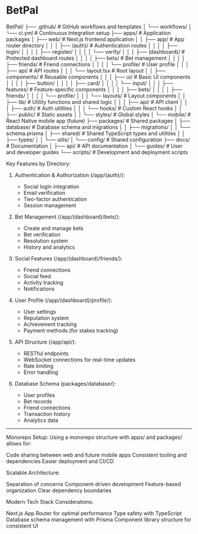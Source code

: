 # BetPal
BetPal/
├── .github/                      # GitHub workflows and templates
│   └── workflows/
│       └── ci.yml               # Continuous Integration setup
├── apps/                        # Application packages
│   ├── web/                     # Next.js frontend application
│   │   ├── app/                 # App router directory
│   │   │   ├── (auth)/         # Authentication routes
│   │   │   │   ├── login/
│   │   │   │   ├── register/
│   │   │   │   └── verify/
│   │   │   ├── (dashboard)/    # Protected dashboard routes
│   │   │   │   ├── bets/       # Bet management
│   │   │   │   ├── friends/    # Friend connections
│   │   │   │   └── profile/    # User profile
│   │   │   ├── api/           # API routes
│   │   │   └── layout.tsx     # Root layout
│   │   ├── components/        # Reusable components
│   │   │   ├── ui/           # Basic UI components
│   │   │   │   ├── button/
│   │   │   │   ├── card/
│   │   │   │   └── input/
│   │   │   ├── features/     # Feature-specific components
│   │   │   │   ├── bets/
│   │   │   │   ├── friends/
│   │   │   │   └── profile/
│   │   │   └── layouts/      # Layout components
│   │   ├── lib/             # Utility functions and shared logic
│   │   │   ├── api/         # API client
│   │   │   ├── auth/        # Auth utilities
│   │   │   └── hooks/       # Custom React hooks
│   │   ├── public/          # Static assets
│   │   └── styles/          # Global styles
│   └── mobile/              # React Native mobile app (future)
├── packages/                # Shared packages
│   ├── database/           # Database schema and migrations
│   │   ├── migrations/
│   │   └── schema.prisma
│   ├── shared/             # Shared TypeScript types and utilities
│   │   ├── types/
│   │   └── utils/
│   └── config/             # Shared configuration
├── docs/                   # Documentation
│   ├── api/               # API documentation
│   └── guides/            # User and developer guides
└── scripts/               # Development and deployment scripts

Key Features by Directory:

1. Authentication & Authorization (/app/(auth)/):
   - Social login integration
   - Email verification
   - Two-factor authentication
   - Session management

2. Bet Management (/app/(dashboard)/bets/):
   - Create and manage bets
   - Bet verification
   - Resolution system
   - History and analytics

3. Social Features (/app/(dashboard)/friends/):
   - Friend connections
   - Social feed
   - Activity tracking
   - Notifications

4. User Profile (/app/(dashboard)/profile/):
   - User settings
   - Reputation system
   - Achievement tracking
   - Payment methods (for stakes tracking)

5. API Structure (/app/api/):
   - RESTful endpoints
   - WebSocket connections for real-time updates
   - Rate limiting
   - Error handling

6. Database Schema (packages/database/):
   - User profiles
   - Bet records
   - Friend connections
   - Transaction history
   - Analytics data
  
----------------------------------------------------------------


Monorepo Setup: Using a monorepo structure with apps/ and packages/ allows for:

Code sharing between web and future mobile apps
Consistent tooling and dependencies
Easier deployment and CI/CD


Scalable Architecture:

Separation of concerns
Component-driven development
Feature-based organization
Clear dependency boundaries


Modern Tech Stack Considerations:

Next.js App Router for optimal performance
Type safety with TypeScript
Database schema management with Prisma
Component library structure for consistent UI
